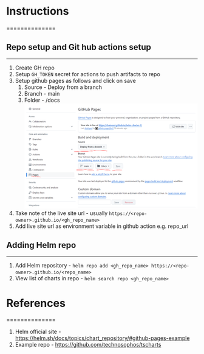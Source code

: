 # Instructions
==============

## Repo setup and Git hub actions setup
--------------
1. Create GH repo
2. Setup `GH_TOKEN` secret for actions to push artifacts to repo
3. Setup github pages as follows and click on save
   1. Source - Deploy from a branch
   2. Branch - main
   3. Folder - /docs 
![gh pages setup](gh_pages.png)
4. Take note of the live site url - usually `https://<repo-owner>.github.io/<gh_repo_name>`
5. Add live site url as environment variable in github action e.g. repo_url

## Adding Helm repo
---------------
1. Add Helm repository - `helm repo add <gh_repo_name> https://<repo-owner>.github.io/<repo_name>`
2. View list of charts in repo - `helm search repo <gh_repo_name>`


# References
==============
1. Helm official site - https://helm.sh/docs/topics/chart_repository/#github-pages-example
2. Example repo - https://github.com/technosophos/tscharts 